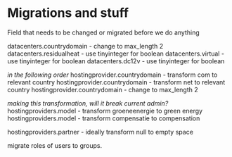 # Migrations and stuff

Field that needs to be changed or migrated before we do anything

datacenters.countrydomain - change to max_length 2
datacenters.residualheat - use tinyinteger for boolean
datacenters.virtual - use tinyinteger for boolean
datacenters.dc12v - use tinyinteger for boolean

*in the following order*
hostingprovider.countrydomain - transform com to relevant country
hostingprovider.countrydomain - transform net to relevant country
hostingprovider.countrydomain - change to max_length 2


*making this transformation, will it break current admin?*
hostingproviders.model - transform groeneenergie to green energy
hostingproviders.model - transform compensatie to compensation

hostingproviders.partner - ideally transform null to empty space

migrate roles of users to groups.
